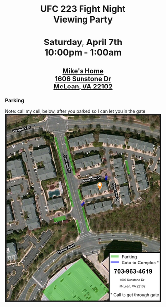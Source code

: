 # <a name="info"></a><center>UFC 223 Fight Night<br/> Viewing Party</center>
# <center>Saturday, April 7th<br/>10:00pm - 1:00am</center>
## [<center>Mike's Home<br/>1606 Sunstone Dr<br/>McLean, VA 22102</center>](https://goo.gl/maps/orUtEgC5Qmv)
### Parking
Note: call my cell, below, after you parked so I can let you in the gate
![alt text](./parking.jpg)

